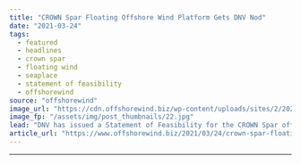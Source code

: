 ```yaml
---
title: "CROWN Spar Floating Offshore Wind Platform Gets DNV Nod"
date: "2021-03-24"
tags: 
  - featured
  - headlines
  - crown spar
  - floating wind
  - seaplace
  - statement of feasibility
  - offshorewind
source: "offshorewind"
image_url: "https://cdn.offshorewind.biz/wp-content/uploads/sites/2/2021/03/24092007/CROWN-Spar-Floating-Offshore-Wind-Platform-Gets-DNV-Nod.jpg"
image_fp: "/assets/img/post_thumbnails/22.jpg"
lead: "DNV has issued a Statement of Feasibility for the CROWN Spar offshore wind floating"
article_url: "https://www.offshorewind.biz/2021/03/24/crown-spar-floating-offshore-wind-platform-gets-dnv-nod/"
---
```


---
